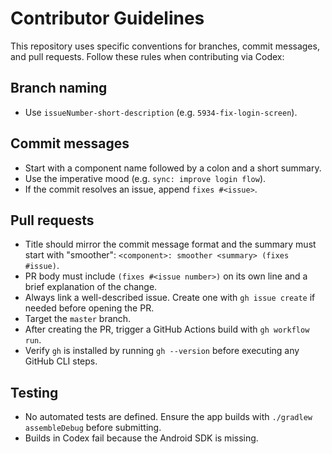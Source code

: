 # Contributor Guidelines

This repository uses specific conventions for branches, commit messages, and pull requests. Follow these rules when contributing via Codex:

## Branch naming
- Use `issueNumber-short-description` (e.g. `5934-fix-login-screen`).

## Commit messages
- Start with a component name followed by a colon and a short summary.
- Use the imperative mood (e.g. `sync: improve login flow`).
- If the commit resolves an issue, append `fixes #<issue>`.

## Pull requests
- Title should mirror the commit message format and the summary must start with "smoother": `<component>: smoother <summary> (fixes #issue)`.
- PR body must include `(fixes #<issue number>)` on its own line and a brief explanation of the change.
- Always link a well-described issue. Create one with `gh issue create` if needed before opening the PR.
- Target the `master` branch.
- After creating the PR, trigger a GitHub Actions build with `gh workflow run`.
- Verify `gh` is installed by running `gh --version` before executing any GitHub CLI steps.

## Testing
- No automated tests are defined. Ensure the app builds with `./gradlew assembleDebug` before submitting.
- Builds in Codex fail because the Android SDK is missing.
